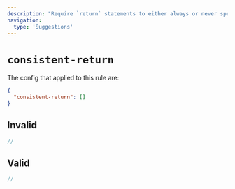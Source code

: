```yaml
---
description: "Require `return` statements to either always or never specify values"
navigation:
  type: 'Suggestions'
---
```


# `consistent-return`

The config that applied to this rule are:

```json
{
  "consistent-return": []
}
```

## Invalid

```js invalid
//
```

## Valid

```js valid
//
```
  